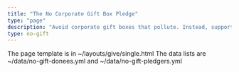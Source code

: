 ```yaml
---
title: "The No Corporate Gift Box Pledge"
type: "page"
description: "Avoid corporate gift boxes that pollute. Instead, support a worthy cause for next festive season."
type: no-gift
---
```


The page template is in ~/layouts/give/single.html
The data lists are ~/data/no-gift-donees.yml and ~/data/no-gift-pledgers.yml
